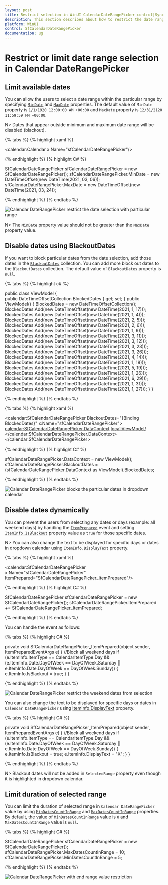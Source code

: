 ```yaml
---
layout: post
title: Restrict selection in WinUI CalendarDateRangePicker control|Syncfusion
description: This section describes about how to restrict the date range selection in WinUI Calendar DateRangePicker control.
platform: WinUI
control: SfCalendarDateRangePicker
documentation: ug
---
```


# Restrict or limit date range selection in Calendar DateRangePicker

## Limit available dates

You can allow the users to select a date range within the particular range by specifying [`MinDate`](https://help.syncfusion.com/cr/winui/Syncfusion.UI.Xaml.Calendar.SfCalendarDateRangePicker.html#Syncfusion_UI_Xaml_Calendar_SfCalendarDateRangePicker_MinDate) and [`MaxDate`](https://help.syncfusion.com/cr/winui/Syncfusion.UI.Xaml.Calendar.SfCalendarDateRangePicker.html#Syncfusion_UI_Xaml_Calendar_SfCalendarDateRangePicker_MaxDate) properties. The default value of `MinDate` property is `1/1/1920 12:00:00 AM +00:00` and `MaxDate` property is `12/31/2120 11:59:59 PM +00:00`.

N> Dates that appear outside minimum and maximum date range will be disabled (blackout).

{% tabs %}
{% highlight xaml %}

<calendar:Calendar x:Name="sfCalendarDateRangePicker"/>

{% endhighlight  %}
{% highlight C# %}

SfCalendarDateRangePicker sfCalendarDateRangePicker = new SfCalendarDateRangePicker();
sfCalendarDateRangePicker.MinDate = new DateTimeOffset(new DateTime(2021, 03, 06));
sfCalendarDateRangePicker.MaxDate = new DateTimeOffset(new DateTime(2021, 03, 24));

{% endhighlight %}
{% endtabs %}

![Calendar DateRangePicker restrict the date selection with particular range](Getting-Started_images/MinMaxdate.png)

N> The `MinDate` property value should not be greater than the `MaxDate` property value.

## Disable dates using BlackoutDates

If you want to block particular dates from the date selection, add those dates in the [`BlackoutDates`](https://help.syncfusion.com/cr/winui/Syncfusion.UI.Xaml.Calendar.SfCalendarDateRangePicker.html#Syncfusion_UI_Xaml_Calendar_SfCalendarDateRangePicker_BlackoutDates) collection. You can add more block out dates to the `BlackoutDates` collection. The default value of `BlackoutDates` property is `null`.

{% tabs %}
{% highlight c# %}

public class ViewModel
{       
    public DateTimeOffsetCollection BlockedDates { get; set; }
    public ViewModel()
    {
        BlockedDates = new DateTimeOffsetCollection();
        BlockedDates.Add(new DateTimeOffset(new DateTime(2021, 1, 17)));
        BlockedDates.Add(new DateTimeOffset(new DateTime(2021, 1, 4)));
        BlockedDates.Add(new DateTimeOffset(new DateTime(2021, 2, 5)));
        BlockedDates.Add(new DateTimeOffset(new DateTime(2021, 2, 6)));
        BlockedDates.Add(new DateTimeOffset(new DateTime(2021, 1, 9)));
        BlockedDates.Add(new DateTimeOffset(new DateTime(2021, 3, 11)));
        BlockedDates.Add(new DateTimeOffset(new DateTime(2021, 3, 12)));
        BlockedDates.Add(new DateTimeOffset(new DateTime(2021, 3, 23)));
        BlockedDates.Add(new DateTimeOffset(new DateTime(2021, 3, 26)));
        BlockedDates.Add(new DateTimeOffset(new DateTime(2021, 4, 14)));
        BlockedDates.Add(new DateTimeOffset(new DateTime(2021, 1, 18)));
        BlockedDates.Add(new DateTimeOffset(new DateTime(2021, 5, 19)));
        BlockedDates.Add(new DateTimeOffset(new DateTime(2021, 1, 26)));
        BlockedDates.Add(new DateTimeOffset(new DateTime(2021, 6, 29)));
        BlockedDates.Add(new DateTimeOffset(new DateTime(2021, 1, 31)));
        BlockedDates.Add(new DateTimeOffset(new DateTime(2021, 1, 27)));
    }
}

{% endhighlight  %}
{% endtabs %}

{% tabs %}
{% highlight xaml %}

<calendar:SfCalendarDateRangePicker BlackoutDates="{Binding BlockedDates}" 
                     x:Name="sfCalendarDateRangePicker">
    <calendar:SfCalendarDateRangePicker.DataContext>
        <local:ViewModel/>
    </calendar:SfCalendarDateRangePicker.DataContext>
</calendar:SfCalendarDateRangePicker>

{% endhighlight  %}
{% highlight C# %}

sfCalendarDateRangePicker.DataContext = new ViewModel();
sfCalendarDateRangePicker.BlackoutDates = (sfCalendarDateRangePicker.DataContext as ViewModel).BlockedDates;

{% endhighlight  %}
{% endtabs %}

![Calendar DateRangePicker blocks the particular dates in dropdown calendar](Getting-Started_images/BlackoutDates.png)

## Disable dates dynamically

You can prevent the users from selecting any dates or days (example: all weekend days) by handling the [`ItemPrepared`](https://help.syncfusion.com/cr/winui/Syncfusion.UI.Xaml.Calendar.SfCalendarDateRangePicker.html#Syncfusion_UI_Xaml_Calendar_SfCalendarDateRangePicker_ItemPrepared) event and setting [`ItemInfo.IsBlackout`](https://help.syncfusion.com/cr/winui/Syncfusion.UI.Xaml.Calendar.CalendarItemInfo.html#Syncfusion_UI_Xaml_Calendar_CalendarItemInfo_IsBlackout) property value as `true` for those specific dates.

N> You can also change the text to be displayed for specific days or dates in dropdown calendar using `ItemInfo.DisplayText` property.  

{% tabs %}
{% highlight xaml %}

<calendar:SfCalendarDateRangePicker x:Name="sfCalendarDateRangePicker"
                                    ItemPrepared="SfCalendarDateRangePicker_ItemPrepared"/>

{% endhighlight %}
{% highlight C# %}

SfCalendarDateRangePicker sfCalendarDateRangePicker = new SfCalendarDateRangePicker();
sfCalendarDateRangePicker.ItemPrepared += SfCalendarDateRangePicker_ItemPrepared;

{% endhighlight %}
{% endtabs %}

You can handle the event as follows:

{% tabs %}
{% highlight C# %}

private void SfCalendarDateRangePicker_ItemPrepared(object sender, ItemPreparedEventArgs e)
{
    //Block all weekend days
    if (e.ItemInfo.ItemType == CalendarItemType.Day &&
        (e.ItemInfo.Date.DayOfWeek == DayOfWeek.Saturday ||
        e.ItemInfo.Date.DayOfWeek == DayOfWeek.Sunday))
    {
        e.ItemInfo.IsBlackout = true;
    }
}

{% endhighlight %}
{% endtabs %}

![Calendar DateRangePicker restrict the weekend dates from selection](Getting-Started_images/blockweekend.png)

You can also change the text to be displayed for specific days or dates in `Calendar DateRangePicker` using [ItemInfo.DisplayText](https://help.syncfusion.com/cr/winui/Syncfusion.UI.Xaml.Calendar.CalendarItemInfo.html#Syncfusion_UI_Xaml_Calendar_CalendarItemInfo_DisplayText) property. 

{% tabs %}
{% highlight C# %}

private void SfCalendarDateRangePicker_ItemPrepared(object sender, ItemPreparedEventArgs e)
{
    //Block all weekend days
    if (e.ItemInfo.ItemType == CalendarItemType.Day &&
        (e.ItemInfo.Date.DayOfWeek == DayOfWeek.Saturday ||
        e.ItemInfo.Date.DayOfWeek == DayOfWeek.Sunday))
    {
        e.ItemInfo.IsBlackout = true;
        e.ItemInfo.DisplayText = "X";
    }
}

{% endhighlight %}
{% endtabs %}

N> Blackout dates will not be added in `SelectedRange` property even though it is highlighted in dropdown calendar.

## Limit duration of selected range

You can limit the duration of selected range in `Calendar DateRangePicker` value by using [`MinDatesCountInRange`](https://help.syncfusion.com/cr/winui/Syncfusion.UI.Xaml.Calendar.SfCalendarDateRangePicker.html#Syncfusion_UI_Xaml_Calendar_SfCalendarDateRangePicker_MinDatesCountInRange) and [`MaxDatesCountInRange`](https://help.syncfusion.com/cr/winui/Syncfusion.UI.Xaml.Calendar.SfCalendarDateRangePicker.html#Syncfusion_UI_Xaml_Calendar_SfCalendarDateRangePicker_MaxDatesCountInRange) properties. By default, the value of `MinDatesCountInRange` value is `0` and `MaxDatesCountInRange` value is `null`.

{% tabs %}
{% highlight C# %}

SfCalendarDateRangePicker sfCalendarDateRangePicker = new SfCalendarDateRangePicker();
sfCalendarDateRangePicker.MaxDatesCountInRange = 10;
sfCalendarDateRangePicker.MinDatesCountInRange = 5;

{% endhighlight  %}
{% endtabs %}

![Calendar DateRangePicker with end range value restriction](Getting-Started_images/Selection-By-DayCount.png)

